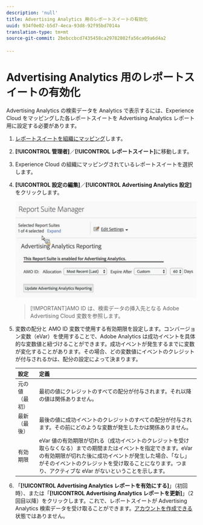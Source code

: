 ```yaml
---
description: 'null'
title: Advertising Analytics 用のレポートスイートの有効化
uuid: 934f0e02-b5d7-4eca-93d8-92f95bd7014a
translation-type: tm+mt
source-git-commit: 2bebccbcd7435458ca29782802fa56ca09a6d4a2

---
```



# Advertising Analytics 用のレポートスイートの有効化

Advertising Analytics の検索データを Analytics で表示するには、Experience Cloud をマッピングした各レポートスイートを Advertising Analytics レポート用に設定する必要があります。

1. [レポートスイートを組織にマッピング](https://docs.adobe.com/content/help/ja-JP/core-services/interface/about-core-services/report-suite-mapping.html)します。
1. **[!UICONTROL 管理者]**／**[!UICONTROL レポートスイート]**&#x200B;に移動します。

1. Experience Cloud の組織にマッピングされているレポートスイートを選択します。
1. **[!UICONTROL 設定の編集]**／**[!UICONTROL Advertising Analytics 設定]**&#x200B;をクリックします。

   ![レポート](assets/aa_reporting.png)

   > [!IMPORTANT]AMO ID は、検索データの挿入先となる Adobe Advertising Cloud 変数を参照します。

1. 変数の配分と AMO ID 変数で使用する有効期限を設定します。コンバージョン変数（eVar）を使用することで、Adobe Analytics は成功イベントを具体的な変数値と紐づけることができます。成功イベントが発生するまでに変数が変化することがあります。その場合、どの変数値にイベントのクレジットが付与されるかは、配分の設定によって決まります。

   | 設定 | 定義 |
   |--- |--- |
   | 元の値（最初） | 最初の値にクレジットのすべての配分が付与されます。それ以降の値は関係ありません。 |
   | 最新（最後） | 最後の値に成功イベントのクレジットのすべての配分が付与されます。その前にどのような変数が発生したかは関係ありません。 |
   | 有効期限 | eVar 値の有効期限が切れる（成功イベントのクレジットを受け取らなくなる）までの期間またはイベントを指定できます。eVar の有効期限が切れた後に成功イベントが発生した場合、「なし」がそのイベントのクレジットを受け取ることになります。つまり、アクティブな eVar がないということを示します。 |

1. 「**[!UICONTROL Advertising Analytics レポートを有効にする]**」（初回時）、または「**[!UICONTROL Advertising Analytics レポートを更新]**」（2 回目以降）をクリックします。これで、レポートスイートが Advertising Analytics 検索データを受け取ることができます。[アカウントを作成できる](/help/integrate/c-advertising-analytics/c-adanalytics-workflow/aa-create-ad-account.md)状態ではありません。

